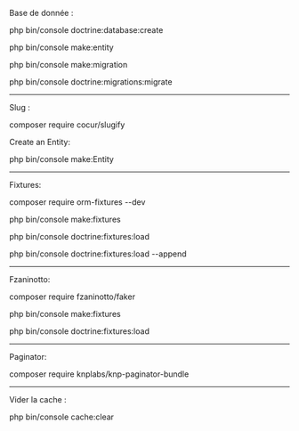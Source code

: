 Base de donnée : 

php bin/console doctrine:database:create

php bin/console make:entity

php bin/console make:migration

php bin/console doctrine:migrations:migrate

---------------------------------------------------
Slug  :

composer require cocur/slugify


Create an Entity:

php bin/console make:Entity <nameoftable>

--------------------------------------------------

Fixtures:

composer require orm-fixtures --dev

php bin/console make:fixtures

php bin/console doctrine:fixtures:load

php bin/console doctrine:fixtures:load --append

--------------------------------------------------

Fzaninotto:

composer require fzaninotto/faker

php bin/console make:fixtures

php bin/console doctrine:fixtures:load 

--------------------------------------------------

Paginator:

composer require knplabs/knp-paginator-bundle

--------------------------------------------------

Vider la cache : 

php bin/console cache:clear
